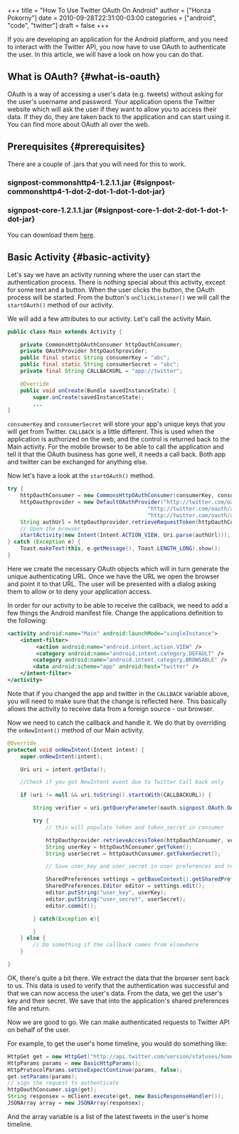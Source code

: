 +++
title = "How To Use Twitter OAuth On Android"
author = ["Honza Pokorny"]
date = 2010-09-28T22:31:00-03:00
categories = ["android", "code", "twitter"]
draft = false
+++

If you are developing an application for the Android platform, and you need to
interact with the Twitter API, you now have to use OAuth to authenticate the
user. In this article, we will have a look on how you can do that.


## What is OAuth? {#what-is-oauth}

OAuth is a way of accessing a user's data (e.g. tweets) without asking for the
user's username and password. Your application opens the Twitter website which
will ask the user if they want to allow you to access their data. If they do,
they are taken back to the application and can start using it. You can find
more about OAuth all over the web.


## Prerequisites {#prerequisites}

There are a couple of .jars that you will need for this to work.


### signpost-commonshttp4-1.2.1.1.jar {#signpost-commonshttp4-1-dot-2-dot-1-dot-1-dot-jar}


### signpost-core-1.2.1.1.jar {#signpost-core-1-dot-2-dot-1-dot-1-dot-jar}

You can download them [here](https://github.com/kaeppler/signpost).


## Basic Activity {#basic-activity}

Let's say we have an activity running where the user can start the
authentication process. There is nothing special about this activity, except
for some text and a button. When the user clicks the button, the OAuth process
will be started. From the button's `onClickListener()` we will call the
`startOAuth()` method of our activity.

We will add a few attributes to our activity. Let's call the activity Main.

```java
public class Main extends Activity {

    private CommonsHttpOAuthConsumer httpOauthConsumer;
    private OAuthProvider httpOauthprovider;
    public final static String consumerKey = "abc";
    public final static String consumerSecret = "abc";
    private final String CALLBACKURL = "app://twitter";

    @Override
    public void onCreate(Bundle savedInstanceState) {
        super.onCreate(savedInstanceState);
        ...
}
```

`consumerKey` and `consumerSecret` will store your app's unique keys that
you will get from Twitter. `CALLBACK` is a little different. This is used
when the application is authorized on the web, and the control is returned back
to the Main activity. For the mobile browser to be able to call the application
and tell it that the OAuth business has gone well, it needs a call back. Both
app and twitter can be exchanged for anything else.

Now let's have a look at the `startOAuth()` method.

```java
try {
    httpOauthConsumer = new CommonsHttpOAuthConsumer(consumerKey, consumerSecret);
    httpOauthprovider = new DefaultOAuthProvider("http://twitter.com/oauth/request_token",
                                            "http://twitter.com/oauth/access_token",
                                            "http://twitter.com/oauth/authorize");
    String authUrl = httpOauthprovider.retrieveRequestToken(httpOauthConsumer, CALLBACKURL);
    // Open the browser
    startActivity(new Intent(Intent.ACTION_VIEW, Uri.parse(authUrl)));
} catch (Exception e) {
    Toast.makeText(this, e.getMessage(), Toast.LENGTH_LONG).show();
}
```

Here we create the necessary OAuth objects which will in turn generate the
unique authenticating URL. Once we have the URL we open the browser and point
it to that URL. The user will be presented with a dialog asking them to allow
or to deny your application access.

In order for our activity to be able to receive the callback, we need to add a
few things the Android manifest file. Change the applications definition to the
following:

```xml
<activity android:name="Main" android:launchMode="singleInstance">
    <intent-filter>
         <action android:name="android.intent.action.VIEW" />
         <category android:name="android.intent.category.DEFAULT" />
        <category android:name="android.intent.category.BROWSABLE" />
        <data android:scheme="app" android:host="twitter" />
    </intent-filter>
</activity>
```

Note that if you changed the app and twitter in the `CALLBACK` variable
above, you will need to make sure that the change is reflected here. This
basically allows the activity to receive data from a foreign source - our
browser.

Now we need to catch the callback and handle it. We do that by overriding the
`onNewIntent()` method of our Main activity.

```java
@Override
protected void onNewIntent(Intent intent) {
    super.onNewIntent(intent);

    Uri uri = intent.getData();

    //Check if you got NewIntent event due to Twitter Call back only

    if (uri != null && uri.toString().startsWith(CALLBACKURL)) {

        String verifier = uri.getQueryParameter(oauth.signpost.OAuth.OAUTH_VERIFIER);

        try {
            // this will populate token and token_secret in consumer

            httpOauthprovider.retrieveAccessToken(httpOauthConsumer, verifier);
            String userKey = httpOauthConsumer.getToken();
            String userSecret = httpOauthConsumer.getTokenSecret();

            // Save user_key and user_secret in user preferences and return

            SharedPreferences settings = getBaseContext().getSharedPreferences("your_app_prefs", 0);
            SharedPreferences.Editor editor = settings.edit();
            editor.putString("user_key", userKey);
            editor.putString("user_secret", userSecret);
            editor.commit();

        } catch(Exception e){

        }
    } else {
        // Do something if the callback comes from elsewhere
    }

}
```

OK, there's quite a bit there. We extract the data that the browser sent back
to us. This data is used to verify that the authentication was successful and
that we can now access the user's data. From the data, we get the user's key
and their secret. We save that into the application's shared preferences file
and return.

Now we are good to go. We can make authenticated requests to Twitter API on
behalf of the user.

For example, to get the user's home timeline, you would do something like:

```java
HttpGet get = new HttpGet("http://api.twitter.com/version/statuses/home_timeline.json");
HttpParams params = new BasicHttpParams();
HttpProtocolParams.setUseExpectContinue(params, false);
get.setParams(params);
// sign the request to authenticate
httpOauthConsumer.sign(get);
String responsex = mClient.execute(get, new BasicResponseHandler());
JSONArray array = new JSONArray(responsex);
```

And the array variable is a list of the latest tweets in the user's home timeline.
